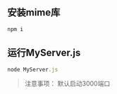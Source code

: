 ## 安装mime库
```javascript
npm i
```
## 运行MyServer.js
```javascript
node MyServer.js
```
>注意事项： 默认启动3000端口